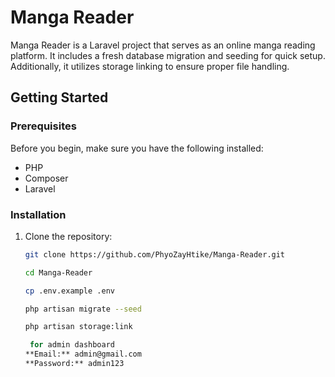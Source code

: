 # Manga Reader

Manga Reader is a Laravel project that serves as an online manga reading platform. It includes a fresh database migration and seeding for quick setup. Additionally, it utilizes storage linking to ensure proper file handling.

## Getting Started

### Prerequisites

Before you begin, make sure you have the following installed:

- PHP
- Composer
- Laravel

### Installation

1. Clone the repository:

   ```bash
   git clone https://github.com/PhyoZayHtike/Manga-Reader.git

   cd Manga-Reader

   cp .env.example .env

   php artisan migrate --seed

   php artisan storage:link

    for admin dashboard
   **Email:** admin@gmail.com
   **Password:** admin123


